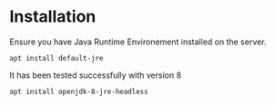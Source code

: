 # Installation
Ensure you have Java Runtime Environement installed on the server.
```
apt install default-jre
```

It has been tested successfully with version 8
```
apt install openjdk-8-jre-headless
```
